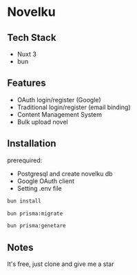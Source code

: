 # Novelku

## Tech Stack

- Nuxt 3
- bun

## Features

- OAuth login/register (Google)
- Traditional login/register (email binding)
- Content Management System
- Bulk upload novel

## Installation

prerequired:

- Postgresql and create novelku db
- Google OAuth client
- Setting .env file

```bash
bun install
```

```bash
bun prisma:migrate
```

```bash
bun prisma:genetare
```

## Notes

It's free, just clone and give me a star
